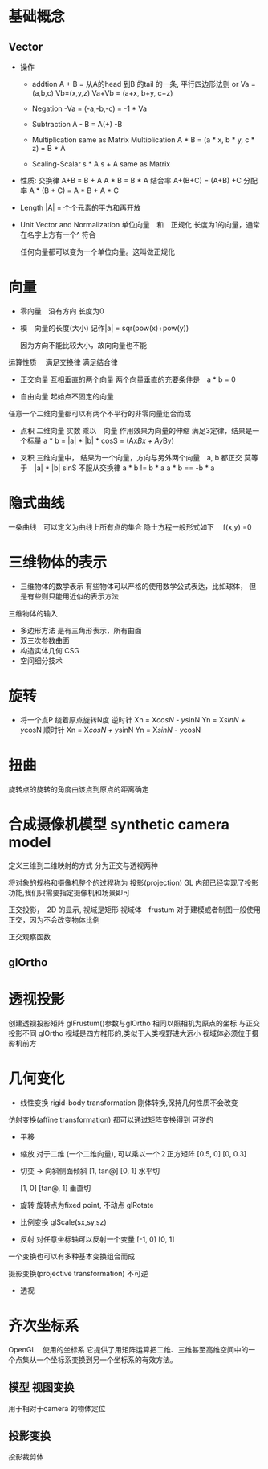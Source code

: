 基础概念
=============================

Vector
-------------------------
* 操作
    + addtion
      A + B = 从A的head 到B 的tail 的一条, 平行四边形法则
      or Va = (a,b,c) Vb=(x,y,z)
      Va+Vb = (a+x, b+y, c+z)

    + Negation
        -Va = (-a,-b,-c) = -1 * Va

    + Subtraction
       A - B = A(+) -B

    + Multiplication
       same as Matrix Multiplication
       A * B = (a * x, b * y, c * z) = B * A

    + Scaling-Scalar
       s * A
       s + A
          same as Matrix

* 性质:
 交换律 A+B = B + A     A * B = B * A
 结合率 A+(B+C) = (A+B) +C
 分配率 A * (B + C) = A * B + A * C
　　
  
* Length
   |A| = 个个元素的平方和再开放

* Unit Vector and Normalization
   单位向量　和　正规化
   长度为1的向量，通常在名字上方有一个^ 符合

   任何向量都可以变为一个单位向量。这叫做正规化
   

向量
========================
+ 零向量　没有方向 长度为0
+ 模　向量的长度(大小) 记作|a| = sqr(pow(x)+pow(y))

   因为方向不能比较大小，故向向量也不能

运算性质
　满足交换律
  满足结合律

+ 正交向量
    互相垂直的两个向量
    两个向量垂直的充要条件是　a * b = 0

+ 自由向量
  起始点不固定的向量

  
任意一个二维向量都可以有两个不平行的非零向量组合而成

+ 点积 二维向量
   实数 乘以　向量
   作用效果为向量的伸缩
   满足3定律，结果是一个标量
   a * b = |a| * |b| * cosS
        = (Ax*Bx + Ay*By)


+ 叉积
  三维向量中，
  结果为一个向量，方向与另外两个向量　a, b 都正交
  莫等于　|a| * |b| sinS
   不服从交换律 a * b != b * a
    a * b == -b * a



隐式曲线
================================================
一条曲线　可以定义为曲线上所有点的集合
隐士方程一般形式如下　 f(x,y) =0


三维物体的表示
===================================================

+ 三维物体的数学表示
   有些物体可以严格的使用数学公式表达，比如球体，
   但是有些则只能用近似的表示方法

三维物体的输入

+ 多边形方法
    是有三角形表示，所有曲面
+ 双三次参数曲面
+ 构造实体几何 CSG
+ 空间细分技术


旋转
======================================================
+ 将一个点P 绕着原点旋转N度 
  逆时针
     Xn = X*cosN - y*sinN
     Yn = X*sinN + y*cosN
  顺时针
     Xn = X*cosN + y*sinN
     Yn = X*sinN - y*cosN

扭曲
======================================================
旋转点的旋转的角度由该点到原点的距离确定


合成摄像机模型 synthetic camera model
=====================================================
定义三维到二维映射的方式
分为正交与透视两种

将对象的规格和摄像机整个的过程称为 投影(projection)
GL 内部已经实现了投影功能,我们只需要指定摄像机和场景即可

正交投影，　2D 的显示, 视域是矩形
视域体　frustum
对于建模或者制图一般使用正交，因为不会改变物体比例

正交观察函数
## glOrtho


透视投影
===============================
创建透视投影矩阵
glFrustum()参数与glOrtho 相同以照相机为原点的坐标
 与正交投影不同 glOrtho
 视域是四方椎形的,类似于人类视野进大远小
视域体必须位于摄影机前方


几何变化
===============================================
* 线性变换
   rigid-body transformation
    刚体转换,保持几何性质不会改变

 仿射变换(affine transformation)
 都可以通过矩阵变换得到
 可逆的
   + 平移
   + 缩放
       对于二维 (一个二维向量), 可以乘以一个２正方矩阵
        [0.5, 0]
        [0, 0.3] 
   + 切变 -> 向斜侧面倾斜
        [1, tan@]
        [0, 1] 水平切 

        [1, 0]
        [tan@, 1] 垂直切
       
   + 旋转
       旋转点为fixed point, 不动点
        glRotate
   + 比例变换
        glScale(sx,sy,sz)
   + 反射
       对任意坐标轴可以反射一个变量
       [-1, 0]
       [0, 1]

   一个变换也可以有多种基本变换组合而成

   
 摄影变换(projective transformation)
 不可逆
   + 透视
   
   
齐次坐标系
===================================================
OpenGL　使用的坐标系
它提供了用矩阵运算把二维、三维甚至高维空间中的一个点集从一个坐标系变换到另一个坐标系的有效方法。

模型 视图变换
----------------------------------------
用于相对于camera 的物体定位


投影变换
----------------------------------------
投影裁剪体

